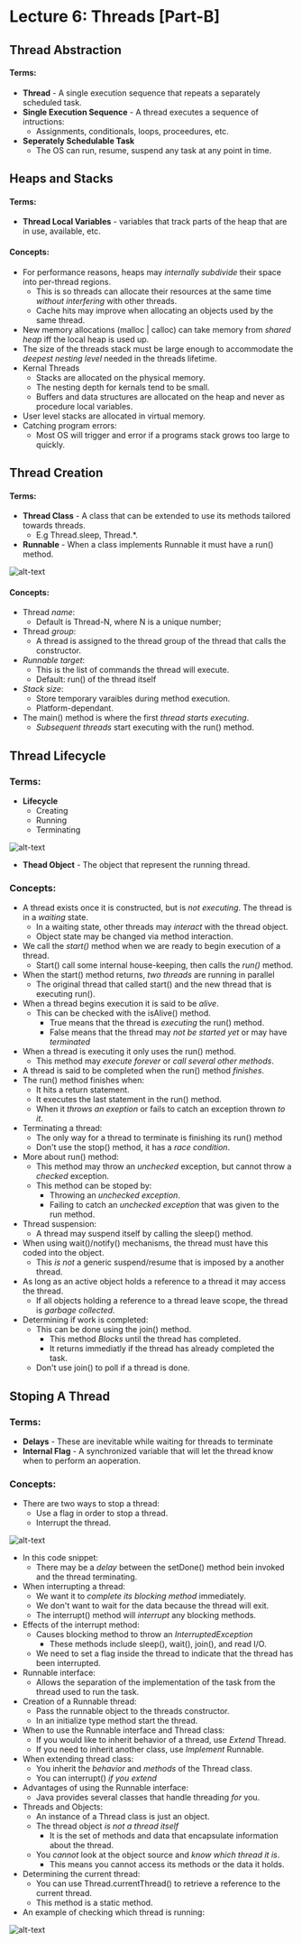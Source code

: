 # Lecture 6: Threads [Part-B]
## Thread Abstraction
#### Terms:
- **Thread** - A single execution sequence that repeats a separately scheduled task.
- **Single Execution Sequence** - A thread executes a sequence of intructions:
  - Assignments, conditionals, loops, proceedures, etc.
- **Seperately Schedulable Task**
  - The OS can run, resume, suspend any task at any point in time.
  
## Heaps and Stacks
#### Terms:
- **Thread Local Variables** - variables that track parts of the heap that are in use, available, etc.

#### Concepts:
- For performance reasons, heaps may _internally subdivide_ their space into per-thread regions.
  - This is so threads can allocate their resources at the same time _without interfering_ with other threads.
  - Cache hits may improve when allocating an objects used by the same thread.
- New memory allocations (malloc | calloc) can take memory from _shared heap_ iff the local heap is used up.
- The size of the threads stack must be large enough to accommodate the _deepest nesting level_ needed in the threads lifetime.
- Kernal Threads
  - Stacks are allocated on the physical memory.
  - The nesting depth for kernals tend to be small.
  - Buffers and data structures are allocated on the heap and never as procedure local variables.
- User level stacks are allocated in virtual memory.
- Catching program errors:
  - Most OS will trigger and error if a programs stack grows too large to quickly.

## Thread Creation
#### Terms:
- **Thread Class** - A class that can be extended to use its methods tailored towards threads.
  - E.g Thread.sleep, Thread.*.
- **Runnable** - When a class implements Runnable it must have a run() method.

![alt-text](https://raw.githubusercontent.com/jarretflack/cs455Studying/master/Midterm/images/L6-Using-Thread-Class.png)


#### Concepts:
- Thread _name_:
  - Default is Thread-N, where N is a unique number;
- Thread _group_:
  - A thread is assigned to the thread group of the thread that calls the constructor.
- _Runnable target_:
  - This is the list of commands the thread will execute.
  - Default: run() of the thread itself
- _Stack size_:
  - Store temporary varaibles during method execution.
  - Platform-dependant.
- The main() method is where the first _thread starts executing_.
  - _Subsequent threads_ start executing with the run() method.

## Thread Lifecycle
### Terms:
- **Lifecycle**
  - Creating
  - Running
  - Terminating

![alt-text](https://raw.githubusercontent.com/jarretflack/cs455Studying/master/Midterm/images/L6-Deprecated-Methods.png)

- **Thead Object** - The object that represent the running thread.

### Concepts:
- A thread exists once it is constructed, but is _not executing_. The thread is in a _waiting_ state.  
  - In a waiting state, other threads may _interact_ with the thread object.
  - Object state may be changed via method interaction.
- We call the _start()_ method when we are ready to begin execution of a thread.
  - Start() call some internal house-keeping, then calls the _run()_ method.
- When the start() method returns, _two threads_ are running in parallel
  - The original thread that called start() and the new thread that is executing run().
- When a thread begins execution it is said to be _alive_.
  - This can be checked with the isAlive() method.
    - True means that the thread is _executing_ the run() method.
    - False means that the thread may _not be started yet_ or may have _terminated_
- When a thread is executing it only uses the run() method.
  - This method may _execute forever_ or _call several other methods_.
- A thread is said to be completed when the run() method _finishes_.
- The run() method finishes when:
  - It hits a return statement.
  - It executes the last statement in the run() method.
  - When it _throws an exeption_ or fails to catch an exception thrown _to it_.
- Terminating a thread:
  - The only way for a thread to terminate is finishing its run() method
  - Don't use the stop() method, it has a _race condition_.
- More about run() method:
  - This method may throw an _unchecked_ exception, but cannot throw a _checked_ exception.
  - This method can be stoped by:
    - Throwing an _unchecked exception_.
    - Failing to catch an _unchecked exception_ that was given to the run method.
- Thread suspension:
  - A thread may suspend itself by calling the sleep() method.
- When using wait()/notify() mechanisms, the thread must have this coded into the object.
  - This _is not_ a generic suspend/resume that is imposed by a another thread.
- As long as an active object holds a reference to a thread it may access the thread.
  - If all objects holding a reference to a thread leave scope, the thread is _garbage collected_.
- Determining if work is completed:
  - This can be done using the join() method.
    - This method _Blocks_ until the thread has completed.
    - It returns immediatly if the thread has already completed the task.
  - Don't use join() to poll if a thread is done.

## Stoping A Thread
### Terms:
- **Delays** - These are inevitable while waiting for threads to terminate
- **Internal Flag** - A synchronized variable that will let the thread know when to perform an aoperation.

### Concepts:
- There are two ways to stop a thread:
  - Use a flag in order to stop a thread.
  - Interrupt the thread.

![alt-text](https://raw.githubusercontent.com/jarretflack/cs455Studying/master/Midterm/images/L6-Stoping_Threads.png)

- In this code snippet:
  - There may be a _delay_ between the setDone() method bein invoked and the thread terminating.
- When interrupting a thread:
  - We want it to _complete its blocking method_ immediately.
  - We don't want to wait for the data because the thread will exit.
  - The interrupt() method will _interrupt_ any blocking methods.
- Effects of the interrupt method:
  - Causes blocking method to throw an _InterruptedException_
    - These methods include sleep(), wait(), join(), and read I/O.
  - We need to set a flag inside the thread to indicate that the thread has been interrupted.
- Runnable interface:
  - Allows the separation of the implementation of the task from the thread used to run the task.
- Creation of a Runnable thread:
  - Pass the runnable object to the threads constructor.
  - In an initialize type method start the thread.
- When to use the Runnable interface and Thread class:
  - If you would like to inherit behavior of a thread, use _Extend_ Thread.
  - If you need to inherit another class, use _Implement_ Runnable.
- When extending thread class:
  - You inherit the _behavior_ and _methods_ of the Thread class.
  - You can interrupt() _if you extend_
- Advantages of using the Runnable interface:
  - Java provides several classes that handle threading _for_ you.
- Threads and Objects:
  - An instance of a Thread class is just an object.
  - The thread object _is not a thread itself_
    - It is the set of methods and data that encapsulate information about the thread.
  - You _cannot_ look at the object source and _know which thread it is_.
    - This means you cannot access its methods or the data it holds.
- Determining the current thread:
  - You can use Thread.currentThread() to retrieve a reference to the current thread.
  - This method is a static method.
- An example of checking which thread is running:

![alt-text](https://raw.githubusercontent.com/jarretflack/cs455Studying/master/Midterm/images/L6-Current-Thread.png)



  
  
